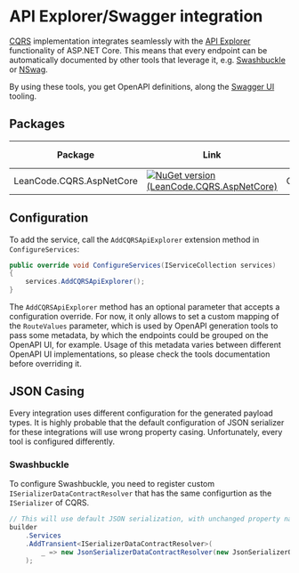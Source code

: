 # API Explorer/Swagger integration

[CQRS](../../cqrs/index.md) implementation integrates seamlessly with the [API Explorer](https://learn.microsoft.com/en-us/dotnet/api/microsoft.aspnetcore.mvc.apiexplorer) functionality of ASP.NET Core. This means that every endpoint can be automatically documented by other tools that leverage it, e.g. [Swashbuckle](https://github.com/domaindrivendev/Swashbuckle.AspNetCore) or [NSwag](https://github.com/RicoSuter/NSwag).

By using these tools, you get OpenAPI definitions, along the [Swagger UI](https://swagger.io/tools/swagger-ui/) tooling.

## Packages

| Package | Link | Application in section |
| --- | ----------- | ----------- |
| LeanCode.CQRS.AspNetCore | [![NuGet version (LeanCode.CQRS.AspNetCore)](https://img.shields.io/nuget/vpre/LeanCode.CQRS.AspNetCore.svg?style=flat-square&logo=nuget)](https://www.nuget.org/packages/LeanCode.CQRS.AspNetCore) | Configuration |

## Configuration

To add the service, call the `AddCQRSApiExplorer` extension method in `ConfigureServices`:

```csharp
public override void ConfigureServices(IServiceCollection services)
{
    services.AddCQRSApiExplorer();
}
```

The `AddCQRSApiExplorer` method has an optional parameter that accepts a configuration override.
For now, it only allows to set a custom mapping of the `RouteValues` parameter,
which is used by OpenAPI generation tools to pass some metadata, by which the endpoints
could be grouped on the OpenAPI UI, for example. Usage of this metadata varies between
different OpenAPI UI implementations, so please check the tools documentation before overriding it.

## JSON Casing

Every integration uses different configuration for the generated payload types. It is highly probable that the default configuration of JSON serializer for these integrations will use wrong property casing. Unfortunately, every tool is configured differently.

### Swashbuckle

To configure Swashbuckle, you need to register custom `ISerializerDataContractResolver` that has the same configurtion as the `ISerializer` of CQRS.

```csharp
// This will use default JSON serialization, with unchanged property names (this is the default of System.Text.Json) & CQRS
builder
    .Services
    .AddTransient<ISerializerDataContractResolver>(
        _ => new JsonSerializerDataContractResolver(new JsonSerializerOptions { PropertyNamingPolicy = null })
    );
```
